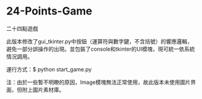 # 24-Points-Game
二十四點遊戲

此版本修改了gui_tkinter.py中按鈕（運算符與數字鍵，不含括號）的響應邏輯，避免一部分誤操作的出現。並包裝了console和tkinter的UI模塊，現可統一依系統情況調用。

運行方式：$ python start_game.py

注：由於一些暫不明瞭的原因，Image模塊無法正常使用，故此版本未使用圖片界面，但附上圖片素材庫。